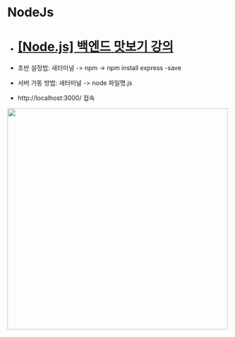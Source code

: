 # NodeJs

+ # [[Node.js] 백엔드 맛보기 강의](https://youtube.com/playlist?list=PLSK4WsJ8JS4cQ-niGNum4bkK_THHOizTs)

+ 초반 설정법: 새터미널 -> npm -> npm install express -save
+ 서버 가동 방법: 새터미널 -> node 파일명.js
+ http://localhost:3000/ 접속

<img src ="https://user-images.githubusercontent.com/99901580/196920703-c9157401-74c5-47a7-9ab0-6ee2693ef90e.png" width ="500"/>

